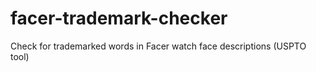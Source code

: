 # facer-trademark-checker
Check for trademarked words in Facer watch face descriptions (USPTO tool)
